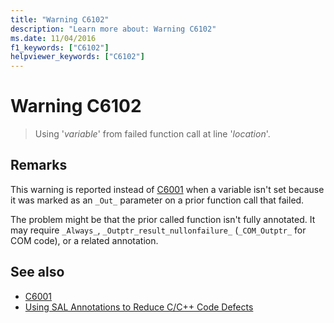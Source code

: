 ```yaml
---
title: "Warning C6102"
description: "Learn more about: Warning C6102"
ms.date: 11/04/2016
f1_keywords: ["C6102"]
helpviewer_keywords: ["C6102"]
---
```

# Warning C6102

> Using '*variable*' from failed function call at line '*location*'.

## Remarks

This warning is reported instead of [C6001](../code-quality/c6001.md) when a variable isn't set because it was marked as an `_Out_` parameter on a prior function call that failed.

The problem might be that the prior called function isn't fully annotated. It may require `_Always_`, `_Outptr_result_nullonfailure_` (`_COM_Outptr_` for COM code), or a related annotation.

## See also

- [C6001](../code-quality/c6001.md)
- [Using SAL Annotations to Reduce C/C++ Code Defects](../code-quality/using-sal-annotations-to-reduce-c-cpp-code-defects.md)

